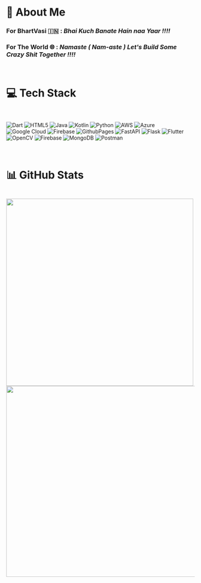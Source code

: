 # 💫 About Me


### **For BhartVasi 🇮🇳** :   ***Bhai Kuch Banate Hain naa Yaar !!!!***
### **For The World 🌐** :   ***Namaste ( Nam-aste ) Let's Build Some Crazy Shit Together !!!!***

<br>
<!--
## 🌐 Socials
[![LinkedIn](https://img.shields.io/badge/LinkedIn-%230077B5.svg?logo=linkedin&logoColor=white)](https://linkedin.com/in/saksham-rawat-dev) 
-->

# 💻 Tech Stack
<br>

![Dart](https://img.shields.io/badge/dart-%230175C2.svg?style=flat&logo=dart&logoColor=white) ![HTML5](https://img.shields.io/badge/html5-%23E34F26.svg?style=flat&logo=html5&logoColor=white) ![Java](https://img.shields.io/badge/java-%23ED8B00.svg?style=flat&logo=openjdk&logoColor=white) ![Kotlin](https://img.shields.io/badge/kotlin-%237F52FF.svg?style=flat&logo=kotlin&logoColor=white) ![Python](https://img.shields.io/badge/python-3670A0?style=flat&logo=python&logoColor=ffdd54) ![AWS](https://img.shields.io/badge/AWS-%23FF9900.svg?style=flat&logo=amazon-aws&logoColor=white) ![Azure](https://img.shields.io/badge/azure-%230072C6.svg?style=flat&logo=microsoftazure&logoColor=white) ![Google Cloud](https://img.shields.io/badge/GoogleCloud-%234285F4.svg?style=flat&logo=google-cloud&logoColor=white) ![Firebase](https://img.shields.io/badge/firebase-%23039BE5.svg?style=flat&logo=firebase) ![GithubPages](https://img.shields.io/badge/github%20pages-121013?style=flat&logo=github&logoColor=white) ![FastAPI](https://img.shields.io/badge/FastAPI-005571?style=flat&logo=fastapi) ![Flask](https://img.shields.io/badge/flask-%23000.svg?style=flat&logo=flask&logoColor=white) ![Flutter](https://img.shields.io/badge/Flutter-%2302569B.svg?style=flat&logo=Flutter&logoColor=white) ![OpenCV](https://img.shields.io/badge/opencv-%23white.svg?style=flat&logo=opencv&logoColor=white) ![Firebase](https://img.shields.io/badge/Firebase-039BE5?style=flat&logo=Firebase&logoColor=white) ![MongoDB](https://img.shields.io/badge/MongoDB-%234ea94b.svg?style=flat&logo=mongodb&logoColor=white) ![Postman](https://img.shields.io/badge/Postman-FF6C37?style=flat&logo=postman&logoColor=white)

<br>

# 📊 GitHub Stats
<br>


<a href="https://github.com/tratum">
  <img height=500 align="center" src="https://github-readme-stats.vercel.app/api?username=tratum&show_icons=true&theme=dark&custom_title=Tratum%27s%20GitHub%20Stats&show=prs_merged&rank_icon=github" />
</a>
<a href="https://github.com/tratum?tab=repositories">
  <img height=510 align="center" src="https://github-readme-stats.vercel.app/api/top-langs/?username=tratum&theme=dark&hide_border=false&include_all_commits=true&count_private=false&layout=donut" />
</a>


<!--
# 🏆 GitHub Trophies
<br>
<br>

![](https://github-profile-trophy.vercel.app/?username=tratum&theme=radical&no-frame=false&no-bg=true&margin-w=4)
<br>
<br>
<br>
-->
